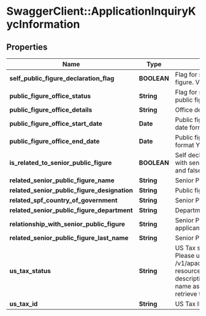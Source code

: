 # SwaggerClient::ApplicationInquiryKycInformation

## Properties
Name | Type | Description | Notes
------------ | ------------- | ------------- | -------------
**self_public_figure_declaration_flag** | **BOOLEAN** | Flag for self declaration if applicant is public figure. Valid values: true and false | [optional] 
**public_figure_office_status** | **String** | Flag for status of public office if applicant is public figure | [optional] 
**public_figure_office_details** | **String** | Office details if applicant is public figure | [optional] 
**public_figure_office_start_date** | **Date** | Public figure office start date in ISO 8601 date format YYYY-MM-DD | [optional] 
**public_figure_office_end_date** | **Date** | Public figure office end date in ISO 8601 date format YYYY-MM-DD | [optional] 
**is_related_to_senior_public_figure** | **BOOLEAN** | Self declaration if applicant has any relation with senior public figure. Valid values: true and false | [optional] 
**related_senior_public_figure_name** | **String** | Senior Public Figure Name | [optional] 
**related_senior_public_figure_designation** | **String** | Public figure designation. | [optional] 
**related_spf_country_of_government** | **String** | Senior Public Figure Country of Government | [optional] 
**related_senior_public_figure_department** | **String** | Department Senior Public Figure belongs to | [optional] 
**relationship_with_senior_public_figure** | **String** | Senior Public Figure relationship with applicant | [optional] 
**related_senior_public_figure_last_name** | **String** | Senior Public Figure Last Name | [optional] 
**us_tax_status** | **String** | US Tax status. This is a reference data field. Please use /v1/apac/utilities/referenceData/{usTaxStatus} resource to get valid value of this field with description. You can use usTaxStatus field name as the referenceCode parameter to retrieve the values. | [optional] 
**us_tax_id** | **String** | US Tax ID | [optional] 

